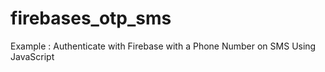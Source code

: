# firebases_otp_sms
Example : Authenticate with Firebase with a Phone Number on SMS Using JavaScript 
